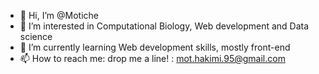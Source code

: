 - 👋 Hi, I’m @Motiche
- 👀 I’m interested in Computational Biology, Web development and Data science
- 🌱 I’m currently learning Web development skills, mostly front-end
- 📫 How to reach me: drop me a line! : mot.hakimi.95@gmail.com

<!---
Motiche/Motiche is a ✨ special ✨ repository because its `README.md` (this file) appears on your GitHub profile.
You can click the Preview link to take a look at your changes.
--->
